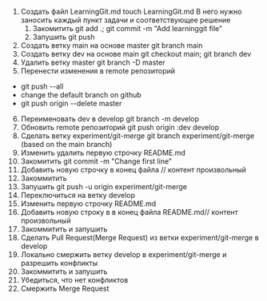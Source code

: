 1. Создать файл LearningGit.md  touch LearningGit.md
В него нужно заносить каждый пункт задачи и соответствующее решение
    1. Закомитить   git add .; git commit -m "Add learninggit file"
    2. Запушить git push
2. Создать ветку main на основе master  git branch main
3. Создать ветку dev на основе main git checkout main; git branch dev
4. Удалить ветку master git branch -D master
5. Перенести изменения в remote репозиторий
- git push --all
- change the default branch on github
- git push origin --delete master 
6. Переименовать dev в develop  git branch -m develop
7. Обновить remote репозиторий git push origin :dev develop
8. Сделать ветку experiment/git-merge   git branch experiment/git-merge (based on the main branch)
9. Изменить удалить первую строчку README.md
10. Закомитить  git commit -m "Change first line"
11. Добавить новую строчку в конец файла // контент произвольный
12. Закоммитить
13. Запушить    git push -u origin experiment/git-merge
14. Переключиться на ветку develop
15. Изменить первую строчку README.md
16. Добавить новую строку в в конец файла README.md// контент произвольный
17. Закоммитить и запушить
18. Сделать Pull Request(Merge Request) из ветки experiment/git-merge в develop
19. Локально смержить ветку develop в experiment/git-merge и разрешить конфликты
20. Закоммитить и запушить
21. Убедиться, что нет конфликтов
22. Смержить Merge Request
